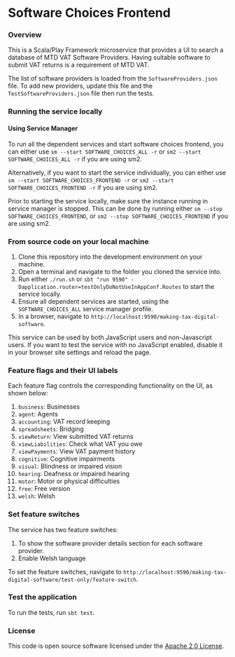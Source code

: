 # Software Choices Frontend

### Overview
This is a Scala/Play Framework microservice that provides a UI to search a database of MTD VAT Software Providers. 
Having suitable software to submit VAT returns is a requirement of MTD VAT.

The list of software providers is loaded from the `SoftwareProviders.json` file. To add new providers, update this file and the `TestSoftwareProviders.json` file then run the tests.

### Running the service locally

#### Using Service Manager
To run all the dependent services and start software choices frontend, you can either use `sm --start SOFTWARE_CHOICES_ALL -r` or `sm2 --start SOFTWARE_CHOICES_ALL -r` if you are using sm2.

Alternatively, if you want to start the service individually, you can either use `sm --start SOFTWARE_CHOICES_FRONTEND -r` or `sm2 --start SOFTWARE_CHOICES_FRONTEND -r` if you are using sm2.

Prior to starting the service locally, make sure the instance running in service manager is stopped. This can be done by running either `sm --stop SOFTWARE_CHOICES_FRONTEND`, or `sm2 --stop SOFTWARE_CHOICES_FRONTEND` if you are using sm2.

### From source code on your local machine
1. Clone this repository into the development environment on your machine.
2. Open a terminal and navigate to the folder you cloned the service into.
3. Run either `./run.sh` or `sbt "run 9590" -Dapplication.router=testOnlyDoNotUseInAppConf.Routes` to start the service locally.
4. Ensure all dependent services are started, using the `SOFTWARE_CHOICES_ALL` service manager profile.
5. In a browser, navigate to `http://localhost:9590/making-tax-digital-software`.

This service can be used by both JavaScript users and non-Javascript users. If you want to test the service with no JavaScript enabled, disable it in your browser site settings and reload the page.

### Feature flags and their UI labels
Each feature flag controls the corresponding functionality on the UI, as shown below:
1. `business`: Businesses
2. `agent`: Agents
3. `accounting`: VAT record keeping
4. `spreadsheets`: Bridging
5. `viewReturn`: View submitted VAT returns
6. `viewLiabilities`: Check what VAT you owe
7. `viewPayments`: View VAT payment history
8. `cognitive`: Cognitive impairments
9. `visual`: Blindness or impaired vision 
10. `hearing`: Deafness or impaired hearing 
11. `motor`: Motor or physical difficulties
12. `free`: Free version
13. `welsh`: Welsh

### Set feature switches
The service has two feature switches: 
1. To show the software provider details section for each software provider.
2. Enable Welsh language

To set the feature switches, navigate to `http://localhost:9590/making-tax-digital-software/test-only/feature-switch`.

### Test the application
To run the tests, run `sbt test`.

### License
This code is open source software licensed under the [Apache 2.0 License]("http://www.apache.org/licenses/LICENSE-2.0.html").
